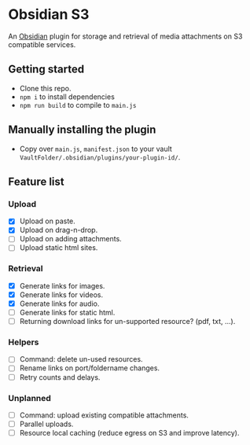 # Obsidian S3

An [Obsidian](https://obsidian.md/) plugin for storage and retrieval of media attachments on S3 compatible services. 
## Getting started
- Clone this repo.
- `npm i` to install dependencies
- `npm run build` to compile to `main.js`
## Manually installing the plugin
- Copy over `main.js`, `manifest.json` to your vault `VaultFolder/.obsidian/plugins/your-plugin-id/`.

## Feature list
### Upload
- [x] Upload on paste.
- [x] Upload on drag-n-drop.
- [ ] Upload on adding attachments.
- [ ] Upload static html sites.
### Retrieval
- [x] Generate links for images.
- [x] Generate links for videos.
- [x] Generate links for audio.
- [ ] Generate links for static html.
- [ ] Returning download links for un-supported resource? (pdf, txt, ...).
### Helpers
- [ ] Command: delete un-used resources.
- [ ] Rename links on port/foldername changes.
- [ ] Retry counts and delays.
### Unplanned
- [ ] Command: upload existing compatible attachments.
- [ ] Parallel uploads. 
- [ ] Resource local caching (reduce egress on S3 and improve latency).
